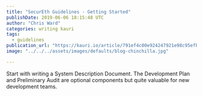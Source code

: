 ```yaml
---
title: "SecurEth Guidelines - Getting Started"
publishDate: 2019-06-06 18:15:48 UTC
author: "Chris Ward"
categories: writing kauri
tags:
  - guidelines
publication_url: "https://kauri.io/article/791ef4c00e924247921e98c95efbdd73"
image: "../../../assets/images/defaults/blog-chinchilla.jpg"

---
```

Start with writing a System Description Document. The Development Plan and Preliminary Audit are optional components but quite valuable for new development teams.

